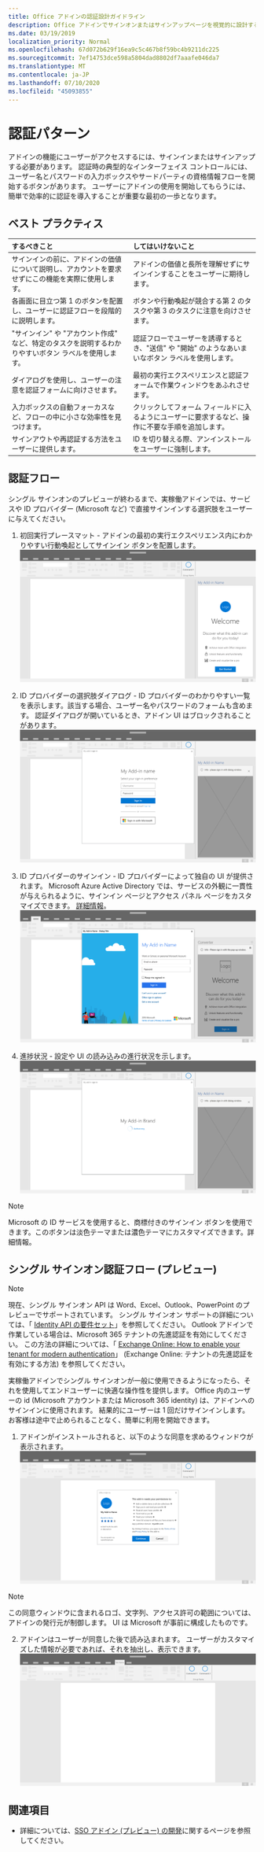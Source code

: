 ```yaml
---
title: Office アドインの認証設計ガイドライン
description: Office アドインでサインオンまたはサインアップページを視覚的に設計する方法について説明します。
ms.date: 03/19/2019
localization_priority: Normal
ms.openlocfilehash: 67d072b629f16ea9c5c467b8f59bc4b9211dc225
ms.sourcegitcommit: 7ef14753dce598a5804dad8802df7aaafe046da7
ms.translationtype: MT
ms.contentlocale: ja-JP
ms.lasthandoff: 07/10/2020
ms.locfileid: "45093855"
---
```

# <a name="authentication-patterns"></a>認証パターン

アドインの機能にユーザーがアクセスするには、サインインまたはサインアップする必要があります。 認証時の典型的なインターフェイス コントロールには、ユーザー名とパスワードの入力ボックスやサードパーティの資格情報フローを開始するボタンがあります。 ユーザーにアドインの使用を開始してもらうには、簡単で効率的に認証を導入することが重要な最初の一歩となります。

## <a name="best-practices"></a>ベスト プラクティス

|するべきこと|してはいけないこと|
|:----|:----|
|サインインの前に、アドインの価値について説明し、アカウントを要求せずにこの機能を実際に使用します。 |アドインの価値と長所を理解せずにサインインすることをユーザーに期待します。|
|各画面に目立つ第 1 のボタンを配置し、ユーザーに認証フローを段階的に説明します。 |ボタンや行動喚起が競合する第 2 のタスクや第 3 のタスクに注意を向けさせます。|
|"サインイン" や "アカウント作成" など、特定のタスクを説明するわかりやすいボタン ラベルを使用します。   |認証フローでユーザーを誘導するとき、"送信" や "開始" のようなあいまいなボタン ラベルを使用します。|
|ダイアログを使用し、ユーザーの注意を認証フォームに向けさせます。    |最初の実行エクスペリエンスと認証フォームで作業ウィンドウをあふれさせます。|
|入力ボックスの自動フォーカスなど、フローの中に小さな効率性を見つけます。 |クリックしてフォーム フィールドに入るようにユーザーに要求するなど、操作に不要な手順を追加します。|
|サインアウトや再認証する方法をユーザーに提供します。    |ID を切り替える際、アンインストールをユーザーに強制します。|

## <a name="authentication-flow"></a>認証フロー

シングル サインオンのプレビューが終わるまで、実稼働アドインでは、サービスや ID プロバイダー (Microsoft など) で直接サインインする選択肢をユーザーに与えてください。

1. 初回実行プレースマット - アドインの最初の実行エクスペリエンス内にわかりやすい行動喚起としてサインイン ボタンを配置します。
![Office アプリケーションのアドイン作業ウィンドウのスクリーンショット](../images/add-in-fre-value-placemat.png)

2. ID プロバイダーの選択肢ダイアログ - ID プロバイダーのわかりやすい一覧を表示します。該当する場合、ユーザー名やパスワードのフォームも含めます。 認証ダイアログが開いているとき、アドイン UI はブロックされることがあります。
![Office アプリケーションの ID プロバイダーの選択肢ダイアログのスクリーンショット](../images/add-in-auth-choices-dialog.png)



3. ID プロバイダーのサインイン - ID プロバイダーによって独自の UI が提供されます。 Microsoft Azure Active Directory では、サービスの外観に一貫性が与えられるように、サインイン ページとアクセス パネル ページをカスタマイズできます。 [詳細情報](/azure/active-directory/fundamentals/customize-branding)。
![Office アプリケーションの ID プロバイダーのサインイン ダイアログのスクリーンショット](../images/add-in-auth-identity-sign-in.png)

4. 進捗状況 - 設定や UI の読み込みの進行状況を示します。
![Office アプリケーションの進行状況インジケーターを示すダイアログのスクリーンショット](../images/add-in-auth-modal-interstitial.png)

> [!NOTE] 
> Microsoft の ID サービスを使用すると、商標付きのサインイン ボタンを使用できます。このボタンは淡色テーマまたは濃色テーマにカスタマイズできます。詳細情報。

## <a name="single-sign-on-authentication-flow-preview"></a>シングル サインオン認証フロー (プレビュー)

> [!NOTE]
> 現在、シングル サインオン API は Word、Excel、Outlook、PowerPoint のプレビューでサポートされています。 シングル サインオン サポートの詳細については、「 [Identity API の要件セット](../reference/requirement-sets/identity-api-requirement-sets.md)」を参照してください。 Outlook アドインで作業している場合は、Microsoft 365 テナントの先進認証を有効にしてください。 この方法の詳細については、「 [Exchange Online: How to enable your tenant for modern authentication](https://social.technet.microsoft.com/wiki/contents/articles/32711.exchange-online-how-to-enable-your-tenant-for-modern-authentication.aspx)」 (Exchange Online: テナントの先進認証を有効にする方法) を参照してください。

実稼働アドインでシングル サインオンが一般に使用できるようになったら、それを使用してエンドユーザーに快適な操作性を提供します。 Office 内のユーザーの id (Microsoft アカウントまたは Microsoft 365 identity) は、アドインへのサインインに使用されます。 結果的にユーザーは 1 回だけサインインします。 お客様は途中で止められることなく、簡単に利用を開始できます。

1. アドインがインストールされると、以下のような同意を求めるウィンドウが表示されます。![アドインのインストール時の Office アプリケーションの同意ウィンドウのスクリーンショット](../images/add-in-auth-SSO-consent-dialog.png)
> [!NOTE]
> この同意ウィンドウに含まれるロゴ、文字列、アクセス許可の範囲については、アドインの発行元が制御します。 UI は Microsoft が事前に構成したものです。

2. アドインはユーザーが同意した後で読み込まれます。 ユーザーがカスタマイズした情報が必要であれば、それを抽出し、表示できます。
![リボンにアドイン ボタンが表示されている Office アプリケーションのスクリーンショット](../images/add-in-ribbon.png)

## <a name="see-also"></a>関連項目

- 詳細については、[SSO アドイン (プレビュー) の開発](../develop/sso-in-office-add-ins.md)に関するページを参照してください。
